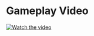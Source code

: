 # Gameplay Video
[![Watch the video](https://img.youtube.com/vi/kB8_DFHBvmo/maxresdefault.jpg)](https://youtu.be/kB8_DFHBvmo?feature=shared)
